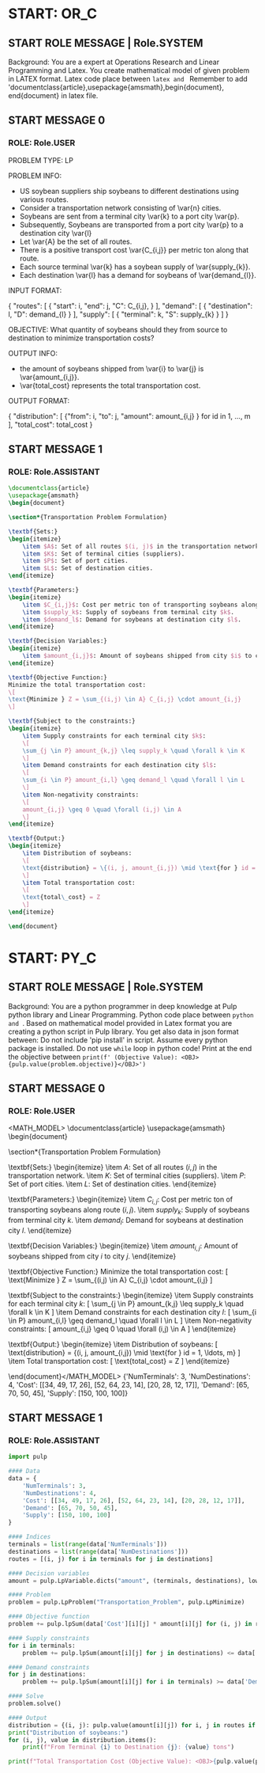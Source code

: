# START: OR_C 
## START ROLE MESSAGE | Role.SYSTEM 
Background: You are a expert at Operations Research and Linear Programming and Latex. You create mathematical model of given problem in LATEX format. Latex code place between ```latex and ``` Remember to add 'documentclass{article},usepackage{amsmath},begin{document}, end{document} in latex file. 
## START MESSAGE 0 
### ROLE: Role.USER
<DESCRIPTION>
PROBLEM TYPE: LP

PROBLEM INFO:

- US soybean suppliers ship soybeans to different destinations using various routes.
- Consider a transportation network consisting of \var{n} cities.
- Soybeans are sent from a terminal city \var{k} to a port city \var{p}.
- Subsequently, Soybeans are transported from a port city \var{p} to a destination city \var{l}
- Let \var{A} be the set of all routes. 
- There is a positive transport cost \var{C_{i,j}} per metric ton along that route.
- Each source terminal \var{k} has a soybean supply of \var{supply_{k}}. 
- Each destination \var{l} has a demand for soybeans of \var{demand_{l}}.

INPUT FORMAT: 

{
    "routes": [
       {
        "start": i,
        "end": j,
        "C": C_{i,j},
       }
    ],
    "demand": [
        {
            "destination": l,
            "D": demand_{l}
        }
    ],
    "supply": [
        {
            "terminal": k,
            "S": supply_{k}
        }
    ]
}

OBJECTIVE: What quantity of soybeans should they from source to destination to minimize transportation costs?

OUTPUT INFO:

- the amount of soybeans shipped from \var{i} to \var{j} is \var{amount_{i,j}}.
- \var{total_cost} represents the total transportation cost.

OUTPUT FORMAT:

{
    "distribution": [
        {"from": i,
         "to": j,
         "amount": amount_{i,j}
        }
        for id in 1, ..., m
    ],
    "total_cost": total_cost
}


</DESCRIPTION>


## START MESSAGE 1 
### ROLE: Role.ASSISTANT
```latex
\documentclass{article}
\usepackage{amsmath}
\begin{document}

\section*{Transportation Problem Formulation}

\textbf{Sets:}
\begin{itemize}
    \item $A$: Set of all routes $(i, j)$ in the transportation network.
    \item $K$: Set of terminal cities (suppliers).
    \item $P$: Set of port cities.
    \item $L$: Set of destination cities.
\end{itemize}

\textbf{Parameters:}
\begin{itemize}
    \item $C_{i,j}$: Cost per metric ton of transporting soybeans along route $(i, j)$.
    \item $supply_k$: Supply of soybeans from terminal city $k$.
    \item $demand_l$: Demand for soybeans at destination city $l$.
\end{itemize}

\textbf{Decision Variables:}
\begin{itemize}
    \item $amount_{i,j}$: Amount of soybeans shipped from city $i$ to city $j$.
\end{itemize}

\textbf{Objective Function:}
Minimize the total transportation cost:
\[
\text{Minimize } Z = \sum_{(i,j) \in A} C_{i,j} \cdot amount_{i,j}
\]

\textbf{Subject to the constraints:}
\begin{itemize}
    \item Supply constraints for each terminal city $k$:
    \[
    \sum_{j \in P} amount_{k,j} \leq supply_k \quad \forall k \in K
    \]
    \item Demand constraints for each destination city $l$:
    \[
    \sum_{i \in P} amount_{i,l} \geq demand_l \quad \forall l \in L
    \]
    \item Non-negativity constraints:
    \[
    amount_{i,j} \geq 0 \quad \forall (i,j) \in A
    \]
\end{itemize}

\textbf{Output:}
\begin{itemize}
    \item Distribution of soybeans:
    \[
    \text{distribution} = \{(i, j, amount_{i,j}) \mid \text{for } id = 1, \ldots, m\}
    \]
    \item Total transportation cost:
    \[
    \text{total\_cost} = Z
    \]
\end{itemize}

\end{document}
```

# START: PY_C 
## START ROLE MESSAGE | Role.SYSTEM 
Background: You are a python programmer in deep knowledge at Pulp python library and Linear Programming. Python code place between ```python and ```. Based on mathematical model provided in Latex format you are creating a python script in Pulp library. You get also data in json format between: <DATA></DATA> Do not include 'pip install' in script. Assume every python package is installed. Do not use `while` loop in python code! Print at the end the objective between <OBJ></OBJ> `print(f' (Objective Value): <OBJ>{pulp.value(problem.objective)}</OBJ>')` 
## START MESSAGE 0 
### ROLE: Role.USER
<MATH_MODEL>
\documentclass{article}
\usepackage{amsmath}
\begin{document}

\section*{Transportation Problem Formulation}

\textbf{Sets:}
\begin{itemize}
    \item $A$: Set of all routes $(i, j)$ in the transportation network.
    \item $K$: Set of terminal cities (suppliers).
    \item $P$: Set of port cities.
    \item $L$: Set of destination cities.
\end{itemize}

\textbf{Parameters:}
\begin{itemize}
    \item $C_{i,j}$: Cost per metric ton of transporting soybeans along route $(i, j)$.
    \item $supply_k$: Supply of soybeans from terminal city $k$.
    \item $demand_l$: Demand for soybeans at destination city $l$.
\end{itemize}

\textbf{Decision Variables:}
\begin{itemize}
    \item $amount_{i,j}$: Amount of soybeans shipped from city $i$ to city $j$.
\end{itemize}

\textbf{Objective Function:}
Minimize the total transportation cost:
\[
\text{Minimize } Z = \sum_{(i,j) \in A} C_{i,j} \cdot amount_{i,j}
\]

\textbf{Subject to the constraints:}
\begin{itemize}
    \item Supply constraints for each terminal city $k$:
    \[
    \sum_{j \in P} amount_{k,j} \leq supply_k \quad \forall k \in K
    \]
    \item Demand constraints for each destination city $l$:
    \[
    \sum_{i \in P} amount_{i,l} \geq demand_l \quad \forall l \in L
    \]
    \item Non-negativity constraints:
    \[
    amount_{i,j} \geq 0 \quad \forall (i,j) \in A
    \]
\end{itemize}

\textbf{Output:}
\begin{itemize}
    \item Distribution of soybeans:
    \[
    \text{distribution} = \{(i, j, amount_{i,j}) \mid \text{for } id = 1, \ldots, m\}
    \]
    \item Total transportation cost:
    \[
    \text{total\_cost} = Z
    \]
\end{itemize}

\end{document}</MATH_MODEL>
<DATA>
{'NumTerminals': 3, 'NumDestinations': 4, 'Cost': [[34, 49, 17, 26], [52, 64, 23, 14], [20, 28, 12, 17]], 'Demand': [65, 70, 50, 45], 'Supply': [150, 100, 100]}</DATA>


## START MESSAGE 1 
### ROLE: Role.ASSISTANT
```python
import pulp

#### Data
data = {
    'NumTerminals': 3,
    'NumDestinations': 4,
    'Cost': [[34, 49, 17, 26], [52, 64, 23, 14], [20, 28, 12, 17]],
    'Demand': [65, 70, 50, 45],
    'Supply': [150, 100, 100]
}

#### Indices
terminals = list(range(data['NumTerminals']))
destinations = list(range(data['NumDestinations']))
routes = [(i, j) for i in terminals for j in destinations]

#### Decision variables
amount = pulp.LpVariable.dicts("amount", (terminals, destinations), lowBound=0, cat='Continuous')

#### Problem
problem = pulp.LpProblem("Transportation_Problem", pulp.LpMinimize)

#### Objective function
problem += pulp.lpSum(data['Cost'][i][j] * amount[i][j] for (i, j) in routes)

#### Supply constraints
for i in terminals:
    problem += pulp.lpSum(amount[i][j] for j in destinations) <= data['Supply'][i]

#### Demand constraints
for j in destinations:
    problem += pulp.lpSum(amount[i][j] for i in terminals) >= data['Demand'][j]

#### Solve
problem.solve()

#### Output
distribution = {(i, j): pulp.value(amount[i][j]) for i, j in routes if pulp.value(amount[i][j]) > 0}
print("Distribution of soybeans:")
for (i, j), value in distribution.items():
    print(f"From Terminal {i} to Destination {j}: {value} tons")

print(f"Total Transportation Cost (Objective Value): <OBJ>{pulp.value(problem.objective)}</OBJ>")
```


